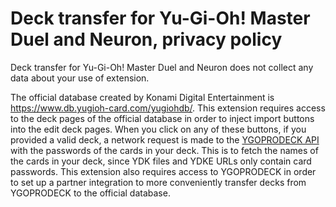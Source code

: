 # Deck transfer for Yu-Gi-Oh! Master Duel and Neuron, privacy policy

Deck transfer for Yu-Gi-Oh! Master Duel and Neuron does not collect any data
about your use of extension.

The official database created by Konami Digital Entertainment is https://www.db.yugioh-card.com/yugiohdb/.
This extension requires access to the deck pages of the official database in
order to inject import buttons into the edit deck pages. When you click on any
of these buttons, if you provided a valid deck, a network request is made to the
[YGOPRODECK API](https://ygoprodeck.com/api-guide/) with the passwords of the
cards in your deck. This is to fetch the names of the cards in your deck,
since YDK files and YDKE URLs only contain card passwords.
This extension also requires access to YGOPRODECK in order to set up a partner
integration to more conveniently transfer decks from YGOPRODECK to the official database.
